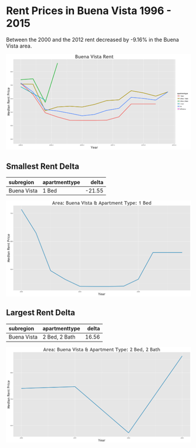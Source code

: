 Rent Prices in Buena Vista 1996 - 2015
================

Between the 2000 and the 2012 rent decreased by -9.16% in the Buena Vista area.

![](../images/buenavista.png)

Smallest Rent Delta
-------------------

| subregion   | apartmenttype |   delta|
|:------------|:--------------|-------:|
| Buena Vista | 1 Bed         |  -21.55|

![](../images/rentDecrease/buenavista.png)

Largest Rent Delta
------------------

| subregion   | apartmenttype |  delta|
|:------------|:--------------|------:|
| Buena Vista | 2 Bed, 2 Bath |  16.56|

![](../images/rentIncrease/buenavista.png)
